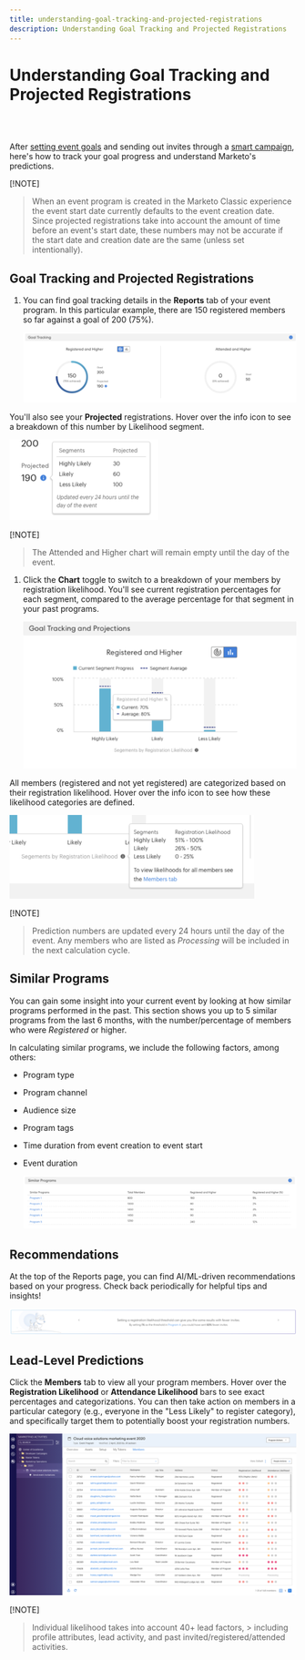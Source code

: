 ```yaml
---
title: understanding-goal-tracking-and-projected-registrations
description: Understanding Goal Tracking and Projected Registrations
---
```


# Understanding Goal Tracking and Projected Registrations

<br>&nbsp;

After [setting event goals](/help/sky/setting-event-goals.md) and sending out invites through a [smart campaign](/help/sky/create-a-smart-campaign.md), here's how to track your goal progress and understand Marketo's predictions.

[!NOTE]
>
>When an event program is created in the Marketo Classic experience
>the event start date currently defaults to the event creation date. Since projected registrations take into account the amount of time before an event's start date, these numbers may not be accurate if the start date and creation date are the same (unless set intentionally).

## Goal Tracking and Projected Registrations

1. You can find goal tracking details in the **Reports** tab of your event program. In this particular example, there are 150 registered members so far against a goal of 200 (75%).

   ![Image One](/help/sky/assets/predictive-audiences/understanding-goal-tracking-and-projected-registrations/understanding-goal-tracking-and-projected-registrations-1.png)

You'll also see your **Projected** registrations. Hover over the info icon to see a breakdown of this number by Likelihood segment.

   ![Image Two](/help/sky/assets/predictive-audiences/understanding-goal-tracking-and-projected-registrations/understanding-goal-tracking-and-projected-registrations-2.png)

[!NOTE]
>
>The Attended and Higher chart will remain empty until the day of
>the event.

1. Click the **Chart** toggle to switch to a breakdown of your members by registration likelihood. You'll see current registration percentages for each segment, compared to the average percentage for that segment in your past programs.

   ![Image Three](/help/sky/assets/predictive-audiences/understanding-goal-tracking-and-projected-registrations/understanding-goal-tracking-and-projected-registrations-3.png)

All members (registered and not yet registered) are categorized based on their registration likelihood. Hover over the info icon to see how these likelihood categories are defined.

   ![Image Four](/help/sky/assets/predictive-audiences/understanding-goal-tracking-and-projected-registrations/understanding-goal-tracking-and-projected-registrations-4.png)

[!NOTE]
>
>
>Prediction numbers are updated every 24 hours until the day of the event. Any members who are listed as _Processing_ will be included in the next calculation cycle.

## Similar Programs

You can gain some insight into your current event by looking at how similar programs performed in the past. This section shows you up to 5 similar programs from the last 6 months, with the number/percentage of members who were _Registered_ or higher.

In calculating similar programs, we include the following factors, among others:

* Program type
* Program channel
* Audience size
* Program tags
* Time duration from event creation to event start
* Event duration

   ![Image Five](/help/sky/assets/predictive-audiences/understanding-goal-tracking-and-projected-registrations/understanding-goal-tracking-and-projected-registrations-5.png)

## Recommendations

At the top of the Reports page, you can find AI/ML-driven recommendations based on your progress. Check back periodically for helpful tips and insights!

   ![Image Six](/help/sky/assets/predictive-audiences/understanding-goal-tracking-and-projected-registrations/understanding-goal-tracking-and-projected-registrations-6.png)

## Lead-Level Predictions

Click the **Members** tab to view all your program members. Hover over the **Registration Likelihood** or **Attendance Likelihood** bars to see exact percentages and categorizations. You can then take action on members in a particular category (e.g., everyone in the "Less Likely" to register category), and specifically target them to potentially boost your registration numbers.

   ![Image Seven](/help/sky/assets/predictive-audiences/understanding-goal-tracking-and-projected-registrations/understanding-goal-tracking-and-projected-registrations-7.png)

[!NOTE]
>
>Individual likelihood takes into account 40+ lead factors, >
>including profile attributes, lead activity, and past invited/registered/attended activities.
